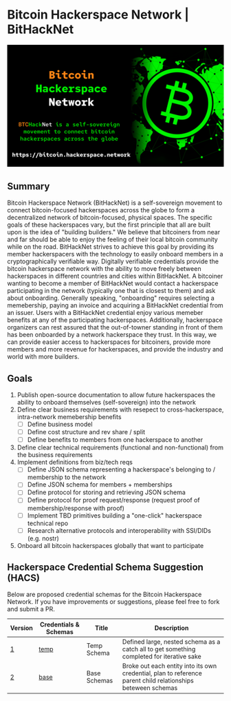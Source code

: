 # Bitcoin Hackerspace Network | BitHackNet
![BitcoinHackerspaceNetwork](./img/BitcoinHackerspaceNetwork.png)

## Summary
Bitcoin Hackerspace Network (BitHackNet) is a self-sovereign movement to connect bitcoin-focused hackerspaces across the globe to form a decentralized network 
of bitcoin-focused, physical spaces. The specific goals of these hackerspaces vary, but the first principle that all are built upon is the idea of "building builders."
We believe that bitcoiners from near and far should be able to enjoy the feeling of their local bitcoin community while on the road. BitHackNet strives to achieve this goal by providing its member hackerspacers with the technology to easily onboard members in a cryptographically verifiable way. Digitally verifiable credentials provide the bitcoin hackerspace network with the ability to move freely between hackerspaces in different countries and cities within BitHackNet. A bitcoiner wanting to become a member of BitHackNet would contact a hackerspace participating in the network (typically one that is closest to them) and ask about onboarding. Generally speaking, "onboarding" requires selecting a memebership, paying an invoice and acquiring a BitHackNet credential from an issuer. Users with a BitHackNet credential enjoy various memeber benefits at any of the participating hackerspaces. Additionally, hackerspace organizers can rest assured that the out-of-towner standing in front of them has been onboarded by a network hackerspace they trust. In this way, we can provide easier access to hackerspaces for bitcoiners, provide more members and more revenue for hackerspaces, and provide the industry and world with more builders.

## Goals
1. Publish open-source documentation to allow future hackerspaces the ability to onboard themselves (self-sovereign) into the network
2. Define clear business requirements with resepect to cross-hackerspace, intra-network memebership benefits
    - [ ] Define business model
    - [ ] Define cost structure and rev share / split
    - [ ] Define benefits to members from one hackerspace to another
3. Define clear technical requirements (functional and non-functional) from the business requirements
4. Implement definitions from biz/tech reqs
    - [ ] Define JSON schema representing a hackerspace's belonging to / membership to the network
    - [ ] Define JSON schema for members + memberships
    - [ ] Define protocol for storing and retrieving JSON schema
    - [ ] Define protocol for proof request/response (request proof of membership/response with proof)
    - [ ] Implement TBD primitives building a "one-click" hackerspace technical repo
    - [ ] Research alternative protocols and interoperability with SSI/DIDs (e.g. nostr)
5. Onboard all bitcoin hackerspaces globally that want to participate

## Hackerspace Credential Schema Suggestion (HACS)
Below are proposed credential schemas for the Bitcoin Hackerspace Network. If you have improvements or suggestions, please feel free to fork and submit a PR.

|    Version    |     Credentials & Schemas      |     Title     |                      Description                                                                              |
|---------------|--------------------------------|---------------|---------------------------------------------------------------------------------------------------------------|
| [1](./1.0.0/) |  [temp](./1.0.0/schema.json)   |  Temp Schema  |  Defined large, nested schema as a catch all to get something completed for iterative sake                    |
| [2](./2.0.0/) |  [base](./2.0.0/schemas/)      |  Base Schemas |  Broke out each entity into its own credential, plan to reference parent child relationships beteween schemas |